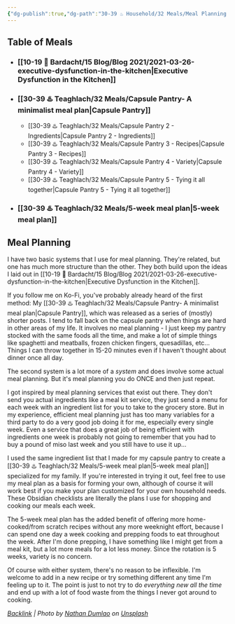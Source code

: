 ```yaml
---
{"dg-publish":true,"dg-path":"30-39 ♨️ Household/32 Meals/Meal Planning.md","dg-permalink":"meals-moc","permalink":"/meals-moc/","title":"Meal Planning","pinned":true,"tags":["executive-dysfunction","kitchen"],"noteIcon":"","created":"2023-08-28T11:58:08","updated":"2023-08-28T22:16:38.000-04:00"}
---
```



## Table of Meals
- ### [[10-19 💢 Bardacht/15 Blog/Blog 2021/2021-03-26-executive-dysfunction-in-the-kitchen\|Executive Dysfunction in the Kitchen]]

- ### [[30-39 ♨️ Teaghlach/32 Meals/Capsule Pantry- A minimalist meal plan\|Capsule Pantry]]
  - [[30-39 ♨️ Teaghlach/32 Meals/Capsule Pantry 2 - Ingredients\|Capsule Pantry 2 - Ingredients]]
  - [[30-39 ♨️ Teaghlach/32 Meals/Capsule Pantry 3 - Recipes\|Capsule Pantry 3 - Recipes]]
  - [[30-39 ♨️ Teaghlach/32 Meals/Capsule Pantry 4 - Variety\|Capsule Pantry 4 - Variety]]
  - [[30-39 ♨️ Teaghlach/32 Meals/Capsule Pantry 5 - Tying it all together\|Capsule Pantry 5 - Tying it all together]]
  
- ### [[30-39 ♨️ Teaghlach/32 Meals/5-week meal plan\|5-week meal plan]]

## Meal Planning
I have two basic systems that I use for meal planning. They're related, but one has much more structure than the other. They both build upon the ideas I laid out in [[10-19 💢 Bardacht/15 Blog/Blog 2021/2021-03-26-executive-dysfunction-in-the-kitchen\|Executive Dysfunction in the Kitchen]]. 

If you follow me on Ko-Fi, you've probably already heard of the first method: My [[30-39 ♨️ Teaghlach/32 Meals/Capsule Pantry- A minimalist meal plan\|Capsule Pantry]], which was released as a series of (mostly) shorter posts. I tend to fall back on the capsule pantry when things are hard in other areas of my life. It involves no meal planning - I just keep my pantry stocked with the same foods all the time, and make a lot of simple things like spaghetti and meatballs, frozen chicken fingers, quesadillas, etc... Things I can throw together in 15-20 minutes even if I haven't thought about dinner once all day.

The second system is a lot more of a *system* and does involve some actual meal planning. But it's meal planning you do ONCE and then just repeat. 

I got inspired by meal planning services that exist out there. They don't send you actual ingredients like a meal kit service, they just send a menu for each week with an ingredient list for you to take to the grocery store. But in my experience, efficient meal planning just has too many variables for a third party to do a very good job doing it for me, especially every single week. Even a service that does a great job of being efficient with ingredients one week is probably not going to remember that you had to buy a pound of miso last week and you still have to use it up...

I used the same ingredient list that I made for my capsule pantry to create a [[30-39 ♨️ Teaghlach/32 Meals/5-week meal plan\|5-week meal plan]] specialized for my family. If you're interested in trying it out, feel free to use my meal plan as a basis for forming your own, although of course it will work best if you make your plan customized for your own household needs. These Obsidian checklists are literally the plans I use for shopping and cooking our meals each week.

The 5-week meal plan has the added benefit of offering more home-cooked/from scratch recipes without any more weeknight effort, because I can spend one day a week cooking and prepping foods to eat throughout the week. After I'm done prepping, I have something like I might get from a meal kit, but a lot more meals for a lot less money. Since the rotation is 5 weeks, variety is no concern.

Of course with either system, there's no reason to be inflexible. I'm welcome to add in a new recipe or try something different any time I'm feeling up to it. The point is just to not try to do *everything new all the time* and end up with a lot of food waste from the things I never got around to cooking.



*[Backlink](https://unsplash.com/photos/62yHjXk5Llo) | Photo by [Nathan Dumlao](https://unsplash.com/@nate_dumlao?utm_source=Obsidian%20Image%20Inserter%20Plugin&utm_medium=referral) on [Unsplash](https://unsplash.com/?utm_source=Obsidian%20Image%20Inserter%20Plugin&utm_medium=referral)*
